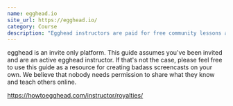 ```yaml
---
name: egghead.io
site_url: https://egghead.io/
category: Course
description: "Egghead instructors are paid for free community lessons as well as premium members only lessons."
---
```

egghead is an invite only platform. This guide assumes you've been invited and are an active egghead instructor. If that's not the case, please feel free to use this guide as a resource for creating badass screencasts on your own. We believe that nobody needs permission to share what they know and teach others online.

https://howtoegghead.com/instructor/royalties/